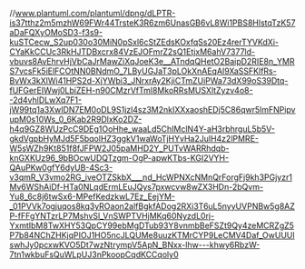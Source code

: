 //www.plantuml.com/plantuml/dpng/dLPTR-is37tthz2m5mzhW69FWr44TrsteK3R6zm6UnasGB6vL8Wi1PBS8HlstqTzK57aDaFQXyOMoSD3-f3s9-kuSTCecw_S2up030o30MiN0pSxl6cStZEdsKOxfqSs20Ez4rerTYVKdXi-CYaKkCCUc3RkHJTDBxcrx84VzEJOFmrZ2sQ1EtjxM6ahV7377ld-vbuvs8AvEhrvHjVbCaJrMawZiXqJoeK3e__ATndqQHetO2BaipD2RIE8n_YMRS7vcsFk5iElFCOtNN0BNdmO_7LByUGJaT3pLOkXnAEqAI9XaSSFKlfRs-BvWx3kXlWi41HPS2d-XjYWbi3_JNrxrAy2KjiCTmZUiPWa73dX99oS39Dtq-fUFGerEIWwj0LbiZEH-n90CMzrVfTml8MkoRRsMUSXltZyzv4o8--2d4vhlDLwXq7F1-jW99tq1a3XwIDN7EM0oDL9S1jzl4sz3M2nkIXXxaoshEDj5C86qwr5lmFNPipvupM0s10Ws_0_6Kab2R9DlxKo2DZ-h4q9GZ8WUzPcC9DEg1OoHhe_waaLd5ChIMclN4Y-aH3rbhrguL5b5V-gkdVgpbHyMJd5F5bqolHZ3ggkV1waWoTjHYvHa2JulH4z2lPMRE-W5sWZh9Kt851f8fJFPW2J05paMHD2Y_PUTvWARRhdqb-knGXKUz96_9bBOcwUDQTzgm-OgP-apwKTbs-KGI2VYH-QAuPKw0gfY6dyUB-4Sc3-v3qmR_V3vmo2RG_iveOTZSkbX___nd_HcWPNXcNMnQrForgFj9kh3PGjyzr1Mv6WShAiDf-HTa0NLqdErmLEuJQys7pxwcvw8wZX3HDn-2bQvm-Yu8_6c8j6twSx6-MPefKedzkwL7Ez_EejYM-_01PVVk7ogjuqos8kq3yROaon2alfBgkfADog2RXi3T6uL5nyyUVPNBw5g8AZP-fFFgYNTzrLP7MshvSl_VnSWPTVHjMKq60NyzdL0rj-YxmtIbM8TwXHY53QpCY99ebMgDTub93Y8vnmbBeFSZt9Qy4zeMCRZgZ5P7b84NChZHKjqPIOJ1HO5ncJLQUMe8uuzKTMrCYP9LeCMV4Daf_OwUUUlswhJy0pcxwKVO5Dt7wzNtrympV5ApN_BNxx-lhw---khwy6RbzW-7tn1wkbuFsQuWLpUJ3nPkoopCqdKCCqoly0
